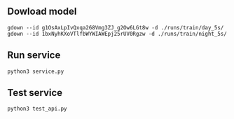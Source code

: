 ## Dowload model
```
gdown --id g1OsAxLpIvQxqa268Vmg3ZJ_g2Ow6LGt8w -d ./runs/train/day_5s/
gdown --id 1bxNyhKXoVTlfbWYWIAWEpj25rUV0Rgzw -d ./runs/train/night_5s/
```
## Run service
```
python3 service.py
```
## Test service
```
python3 test_api.py
```
